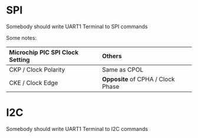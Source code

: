 # SPI #

Somebody should write UART1 Terminal to SPI commands

Some notes:

| Microchip PIC SPI Clock Setting | Others |
|:--------------------------------|:-------|
| CKP / Clock Polarity | Same as CPOL |
| CKE / Clock Edge | **Opposite** of CPHA / Clock Phase |

# I2C #

Somebody should write UART1 Terminal to I2C commands